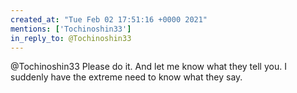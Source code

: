 ```yaml
---
created_at: "Tue Feb 02 17:51:16 +0000 2021"
mentions: ['Tochinoshin33']
in_reply_to: @Tochinoshin33
---
```


@Tochinoshin33 Please do it. And let me know what they tell you. I suddenly have the extreme need to know what they say.